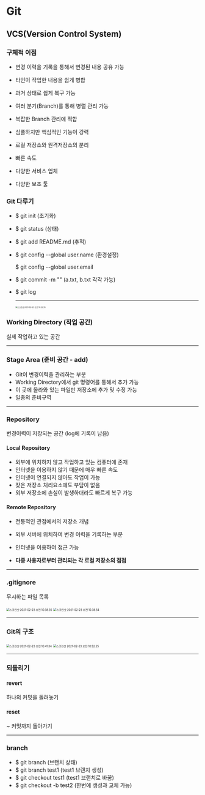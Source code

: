 # Git



## VCS(Version Control System)



### 구체적 이점

- 변경 이력을 기록을 통해서 변경된 내용 공유 가능
- 타인이 작업한 내용을 쉽게 병합
- 과거 상태로 쉽게 복구 가능
- 여러 분기(Branch)를 통해 병렬 관리 가능



- 복잡한 Branch 관리에 적합
- 심플하지만 핵심적인 기능이 강력
- 로컬 저장소와 원격저장소의 분리
- 빠른 속도
- 다양한 서비스 업체
- 다양한 보조 툴



### Git 다루기

- $ git init (초기화)

- $ git status (상태)

- $ git add README.md (추적)

- $ git config --global user.name (환경설정)

  $ git config --global user.email

- $ git commit -m "" (a.txt, b.txt 각각 가능)

- $ git log

  ---

  

  <img src="/Users/yjaewoongnaver.com/Library/Application Support/typora-user-images/스크린샷 2021-02-23 오전 10.22.35.png" alt="스크린샷 2021-02-23 오전 10.22.35" style="zoom: 33%;" />

  

### Working Directory (작업 공간)

실제 작업하고 있는 공간



---

### Stage Area (준비 공간 - add)

- Git이 변경이력을 관리하는 부분
- Working Directory에서 git 명령어를 통해서 추가 가능
- 이 곳에 올라와 있는 파일만 저장소에 추가 및 수정 가능
- 일종의 준비구역



----

 ### Repository

변경이력이 저장되는 공간 (log에 기록이 남음)



#### Local Repository

- 외부에 위치하지 않고 작업하고 있는 컴퓨터에 존재
- 인터넷을 이용하지 않기 때문에 매우 빠른 속도
- 인터넷이 연결되지 않아도 작업이 가능
- 잦은 저장소 처리요소에도 부담이 없음
- 외부 저장소에 손실이 발생하더라도 빠르게 복구 가능



#### Remote Repository

- 전통적인 관점에서의 저장소 개념

- 외부 서버에 위치하여 변경 이력을 기록하는 부분

- 인터넷을 이용하여 접근 가능

- **다중 사용자로부터 관리되는 각 로컬 저장소의 접점**

  

---

### .gitignore

무시하는 파일 목록

<img src="/Users/yjaewoongnaver.com/Library/Application Support/typora-user-images/스크린샷 2021-02-23 오전 10.38.35.png" alt="스크린샷 2021-02-23 오전 10.38.35" style="zoom: 50%;" />

<img src="/Users/yjaewoongnaver.com/Library/Application Support/typora-user-images/스크린샷 2021-02-23 오전 10.38.54.png" alt="스크린샷 2021-02-23 오전 10.38.54" style="zoom:50%;" />



---

### Git의 구조



<img src="/Users/yjaewoongnaver.com/Library/Application Support/typora-user-images/스크린샷 2021-02-23 오전 10.41.34.png" alt="스크린샷 2021-02-23 오전 10.41.34" style="zoom:50%;" />

<img src="/Users/yjaewoongnaver.com/Library/Application Support/typora-user-images/스크린샷 2021-02-23 오전 10.52.25.png" alt="스크린샷 2021-02-23 오전 10.52.25" style="zoom:50%;" />



---

### 되돌리기

#### revert

하나의 커밋을 돌려놓기

#### reset

~ 커밋까지 돌아가기



---

### branch 

- $ git branch (브랜치 상태)
- $ git branch test1 (test1 브랜치 생성)
- $ git checkout test1 (test1 브랜치로 바꿈)
- $ git checkout -b test2 (한번에 생성과 교체 가능)